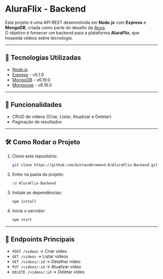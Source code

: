 # AluraFlix - Backend

Este projeto é uma API REST desenvolvida em **Node.js** com **Express** e **MongoDB**, criada como parte do desafio da [Alura](https://www.alura.com.br/).  
O objetivo é fornecer um backend para a plataforma **AluraFlix**, que hospeda vídeos sobre tecnologia.

---

## 🚀 Tecnologias Utilizadas
- [Node.js](https://nodejs.org/)
- [Express](https://expressjs.com/) - v5.1.0
- [MongoDB](https://www.mongodb.com/) - v6.19.0
- [Mongoose](https://mongoosejs.com/) - v8.18.0

---

## 📌 Funcionalidades
- CRUD de vídeos (Criar, Listar, Atualizar e Deletar)
- Paginação de resultados

---

## 🛠 Como Rodar o Projeto

1. Clone este repositório:
   ```bash
   git clone https://github.com/GustavoDrumond-D/AluraFlix-Backend.git
   ```

2. Entre na pasta do projeto:
   ```bash
   cd AluraFlix-Backend
   ```

3. Instale as dependências:
   ```bash
   npm install
   ```

4. Inicie o servidor:
   ```bash
   npm start
   ```

---

## 📡 Endpoints Principais

* `POST /videos` → Criar vídeo
* `GET /videos` → Listar vídeos
* `GET /videos/:id` → Detalhar vídeo
* `PUT /videos/:id` → Atualizar vídeo
* `DELETE /videos/:id` → Deletar vídeo

